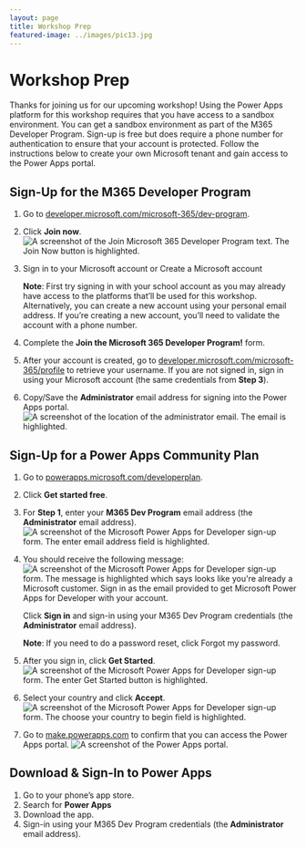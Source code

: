 ```yaml
---
layout: page
title: Workshop Prep
featured-image: ../images/pic13.jpg
---
```


# Workshop Prep

Thanks for joining us for our upcoming workshop! Using the Power Apps platform for this workshop requires that you have access to a sandbox environment. You can get a sandbox environment as part of the M365 Developer Program. Sign-up is free but does require a phone number for authentication to ensure that your account is protected. Follow the instructions below to create your own Microsoft tenant and gain access to the Power Apps portal.

## Sign-Up for the M365 Developer Program

1. Go to [developer.microsoft.com/microsoft-365/dev-program](https://developer.microsoft.com/microsoft-365/dev-program).
1. Click **Join now**.
    ![A screenshot of the Join Microsoft 365 Developer Program text. The Join Now button is highlighted.](../images/join-m365-dev-program.jpg)
1. Sign in to your Microsoft account or Create a Microsoft account

    **Note**: First try signing in with your school account as you may already have access to the platforms that’ll be used for this workshop. Alternatively, you can create a new account using your personal email address. If you’re creating a new account, you’ll need to validate the account with a phone number.
1. Complete the **Join the Microsoft 365 Developer Program!** form.
1. After your account is created, go to [developer.microsoft.com/microsoft-365/profile](https://developer.microsoft.com/microsoft-365/profile) to retrieve your username. If you are not signed in, sign in using your Microsoft account (the same credentials from **Step 3**).
1. Copy/Save the **Administrator** email address for signing into the Power Apps portal.
    ![A screenshot of the location of the administrator email. The email is highlighted.](../images/administrator-email.jpg)

## Sign-Up for a Power Apps Community Plan

1. Go to [powerapps.microsoft.com/developerplan](https://powerapps.microsoft.com/developerplan).
1. Click **Get started free**.
1. For **Step 1**, enter your **M365 Dev Program** email address (the **Administrator** email address).
    ![A screenshot of the Microsoft Power Apps for Developer sign-up form. The enter email address field is highlighted.](../images/sign-up-for-power-apps.jpg)
1. You should receive the following message:
    ![A screenshot of the Microsoft Power Apps for Developer sign-up form. The message is highlighted which says looks like you're already a Microsoft customer. Sign in as the email provided to get Microsoft Power Apps for Developer with your account.](../images/sign-up-message.jpg)

    Click **Sign in** and sign-in using your M365 Dev Program credentials (the **Administrator** email address).

    **Note**: If you need to do a password reset, click Forgot my password.
1. After you sign in, click **Get Started**.
    ![A screenshot of the Microsoft Power Apps for Developer sign-up form. The enter Get Started button is highlighted.](../images/power-apps-get-started.jpg)

1. Select your country and click **Accept**.
    ![A screenshot of the Microsoft Power Apps for Developer sign-up form. The choose your country to begin field is highlighted.](../images/power-apps-country.jpg)

1. Go to [make.powerapps.com](https://make.powerapps.com) to confirm that you can access the Power Apps portal.
    ![A screenshot of the Power Apps portal.](../images/power-apps-portal.jpg)

## Download & Sign-In to Power Apps

1. Go to your phone’s app store.
1. Search for **Power Apps**
1. Download the app.
1. Sign-in using your M365 Dev Program credentials (the **Administrator** email address).
